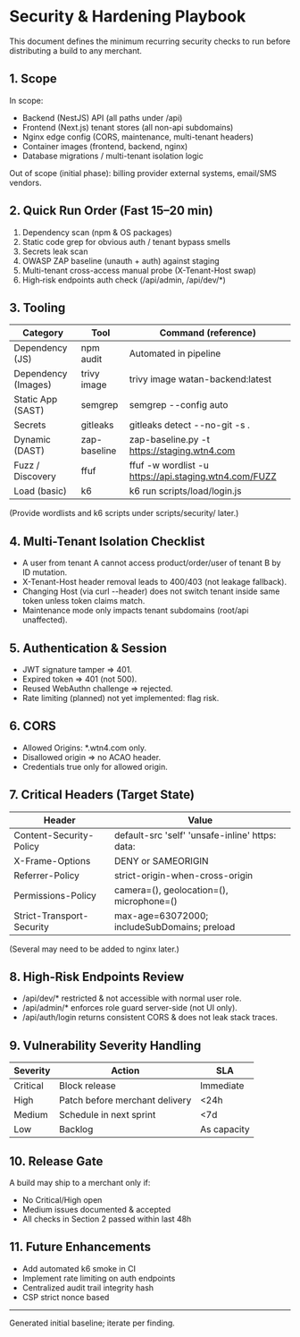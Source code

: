 # Security & Hardening Playbook

This document defines the minimum recurring security checks to run before distributing a build to any merchant.

## 1. Scope
In scope:
- Backend (NestJS) API (all paths under /api)
- Frontend (Next.js) tenant stores (all non-api subdomains)
- Nginx edge config (CORS, maintenance, multi-tenant headers)
- Container images (frontend, backend, nginx)
- Database migrations / multi-tenant isolation logic

Out of scope (initial phase): billing provider external systems, email/SMS vendors.

## 2. Quick Run Order (Fast 15–20 min)
1. Dependency scan (npm & OS packages)
2. Static code grep for obvious auth / tenant bypass smells
3. Secrets leak scan
4. OWASP ZAP baseline (unauth + auth) against staging
5. Multi-tenant cross-access manual probe (X-Tenant-Host swap)
6. High‑risk endpoints auth check (/api/admin, /api/dev/*)

## 3. Tooling
| Category | Tool | Command (reference) |
|----------|------|----------------------|
| Dependency (JS) | npm audit | Automated in pipeline |
| Dependency (Images) | trivy image | trivy image watan-backend:latest |
| Static App (SAST) | semgrep | semgrep --config auto |
| Secrets | gitleaks | gitleaks detect --no-git -s . |
| Dynamic (DAST) | zap-baseline | zap-baseline.py -t https://staging.wtn4.com |
| Fuzz / Discovery | ffuf | ffuf -w wordlist -u https://api.staging.wtn4.com/FUZZ |
| Load (basic) | k6 | k6 run scripts/load/login.js |

(Provide wordlists and k6 scripts under scripts/security/ later.)

## 4. Multi-Tenant Isolation Checklist
- A user from tenant A cannot access product/order/user of tenant B by ID mutation.
- X-Tenant-Host header removal leads to 400/403 (not leakage fallback).
- Changing Host (via curl --header) does not switch tenant inside same token unless token claims match.
- Maintenance mode only impacts tenant subdomains (root/api unaffected).

## 5. Authentication & Session
- JWT signature tamper => 401.
- Expired token => 401 (not 500).
- Reused WebAuthn challenge => rejected.
- Rate limiting (planned) not yet implemented: flag risk.

## 6. CORS
- Allowed Origins: *.wtn4.com only.
- Disallowed origin => no ACAO header.
- Credentials true only for allowed origin.

## 7. Critical Headers (Target State)
| Header | Value |
|--------|-------|
| Content-Security-Policy | default-src 'self' 'unsafe-inline' https: data: |
| X-Frame-Options | DENY or SAMEORIGIN |
| Referrer-Policy | strict-origin-when-cross-origin |
| Permissions-Policy | camera=(), geolocation=(), microphone=() |
| Strict-Transport-Security | max-age=63072000; includeSubDomains; preload |

(Several may need to be added to nginx later.)

## 8. High-Risk Endpoints Review
- /api/dev/* restricted & not accessible with normal user role.
- /api/admin/* enforces role guard server-side (not UI only).
- /api/auth/login returns consistent CORS & does not leak stack traces.

## 9. Vulnerability Severity Handling
| Severity | Action | SLA |
|----------|--------|-----|
| Critical | Block release | Immediate |
| High | Patch before merchant delivery | <24h |
| Medium | Schedule in next sprint | <7d |
| Low | Backlog | As capacity |

## 10. Release Gate
A build may ship to a merchant only if:
- No Critical/High open
- Medium issues documented & accepted
- All checks in Section 2 passed within last 48h

## 11. Future Enhancements
- Add automated k6 smoke in CI
- Implement rate limiting on auth endpoints
- Centralized audit trail integrity hash
- CSP strict nonce based

---
Generated initial baseline; iterate per finding.
